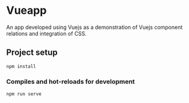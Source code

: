 # Vueapp

An app developed using Vuejs as a demonstration of Vuejs component relations and integration of CSS.

## Project setup
```
npm install
```

### Compiles and hot-reloads for development
```
npm run serve
```
